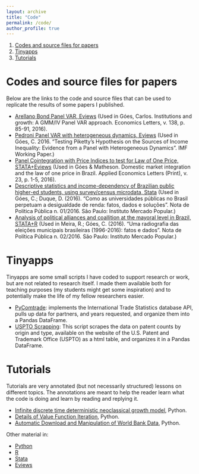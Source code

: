 ```yaml
---
layout: archive
title: "Code"
permalink: /code/
author_profile: true
---
```


1. [Codes and source files for papers](#codes-and-source-files-for-papers) 
2. [Tinyapps](#tinyapps)
3. [Tutorials](#tutorials)

# Codes and source files for papers

Below are the links to the code and source files that can be used to replicate the results of some papers I published.

* [Arellano Bond Panel VAR, Eviews](https://github.com/omercadopopular/cgoes/tree/master/institutions) (Used in Góes, Carlos. Institutions and growth: A GMM/IV Panel VAR approach. Economics Letters, v. 138, p. 85-91, 2016).
* [Pedroni Panel VAR with heterogeneous dynamics, Eviews](http://web.archive.org/web/20210126115243/https://github.com/omercadopopular/cgoes/tree/master/piketty) (Used in Góes, C. 2016. “Testing Piketty’s Hypothesis on the Sources of Income Inequality: Evidence from a Panel with Heterogeneous Dynamics”. IMF Working Paper.)
* [Panel Cointegration with Price Indices to test for Law of One Price, STATA+Eviews](https://github.com/omercadopopular/cgoes/tree/master/loop) (Used in Góes & Matheson. Domestic market integration and the law of one price in Brazil. Applied Economics Letters (Print), v. 23, p. 1-5, 2016).
* [Descriptive statistics and income-dependency of Brazilian public higher-ed students, using survey/census microdata, Stata](https://github.com/omercadopopular/universidadespublicas) (Used in Góes, C.; Duque, D. (2016). “Como as universidades públicas no Brasil perpetuam a desigualdade de renda: fatos, dados e soluções”. Nota de Política Pública n. 01/2016. São Paulo: Instituto Mercado Popular.)
* [Analysis of political alliances and coallition at the mayoral level in Brazil, STATA+R](https://github.com/omercadopopular/eleicoes2016) (Used in Meira, R.; Góes, C. (2016). “Uma radiografia das eleições municipais brasileiras (1996-2016): fatos e dados”. Nota de Política Pública n. 02/2016. São Paulo: Instituto Mercado Popular.)

# Tinyapps

Tinyapps are some small scripts I have coded to support research or work, but are not related to research itself. I made them available both for teaching purposes (my students might get some inspiration) and to potentially make the life of my fellow researchers easier.

* [PyComtrade](https://github.com/omercadopopular/cgoes/tree/master/tinyapps/PyComtrade): implements the International Trade Statistics database API, pulls up data for partners, and years requested, and organize them into a Pandas DataFrame.
* [USPTO Scrapping](https://github.com/omercadopopular/cgoes/tree/master/tinyapps/USTPO%20Scrapping): This script scrapes the data on patent counts by origin and type, available on the website of the U.S. Patent and Trademark Office (USPTO) as a html table, and organizes it in a Pandas DataFrame.

# Tutorials

Tutorials are very annotated (but not necessarily structured) lessons on different topics. The annotations are meant to help the reader learn what the code is doing and learn by reading and replying it.

* [Infinite discrete time deterministic neoclassical growth model](https://github.com/omercadopopular/cgoes/blob/master/tutorial/python/Infinite%20discrete%20time%20deterministic%20neoclassical%20growth%20model.ipynb), Python.
* [Details of Value Function Iteration](https://github.com/omercadopopular/cgoes/blob/master/tutorial/python/VFI%20Macro%20210A.ipynb), Python.
* [Automatic Download and Manipulation of World Bank Data](https://github.com/omercadopopular/cgoes/blob/master/tutorial/python/Automatic%20Download%20and%20Manipulation%20of%20World%20Bank%20Data.ipynb), Python.


Other material in:
* [Python](https://github.com/omercadopopular/cgoes/tree/master/tutorial/python)
* [R](https://github.com/omercadopopular/cgoes/tree/master/tutorial/R)
* [Stata](https://github.com/omercadopopular/cgoes/tree/master/tutorial/stata)
* [Eviews](https://github.com/omercadopopular/cgoes/tree/master/tutorial/Eviews)


